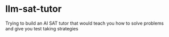# llm-sat-tutor
Trying to build an AI SAT tutor that would teach you how to solve problems and give you test taking strategies
